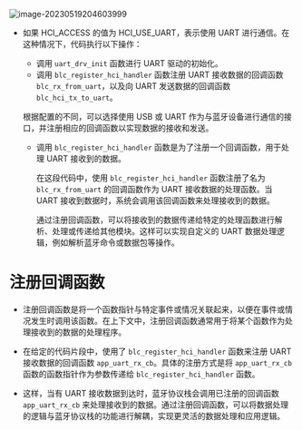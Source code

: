 ![image-20230519204603999](https://cvp.oss-cn-shanghai.aliyuncs.com/picgo/202305192046165.png)

* 如果 HCI_ACCESS 的值为 HCI_USE_UART，表示使用 UART 进行通信。在这种情况下，代码执行以下操作：

  - 调用 `uart_drv_init` 函数进行 UART 驱动的初始化。
  - 调用 `blc_register_hci_handler` 函数注册 UART 接收数据的回调函数 `blc_rx_from_uart`，以及向 UART 发送数据的回调函数 `blc_hci_tx_to_uart`。

  根据配置的不同，可以选择使用 USB 或 UART 作为与蓝牙设备进行通信的接口，并注册相应的回调函数以实现数据的接收和发送。

  * 调用 `blc_register_hci_handler` 函数是为了注册一个回调函数，用于处理 UART 接收到的数据。

    在这段代码中，使用 `blc_register_hci_handler` 函数注册了名为 `blc_rx_from_uart` 的回调函数作为 UART 接收数据的处理函数。当 UART 接收到数据时，系统会调用该回调函数来处理接收到的数据。

    通过注册回调函数，可以将接收到的数据传递给特定的处理函数进行解析、处理或传递给其他模块。这样可以实现自定义的 UART 数据处理逻辑，例如解析蓝牙命令或数据包等操作。





# 注册回调函数

* 注册回调函数是将一个函数指针与特定事件或情况关联起来，以便在事件或情况发生时调用该函数。在上下文中，注册回调函数通常用于将某个函数作为处理接收到的数据的处理程序。

* 在给定的代码片段中，使用了 `blc_register_hci_handler` 函数来注册 UART 接收数据的回调函数 `app_uart_rx_cb`。具体的注册方式是将 `app_uart_rx_cb` 函数的函数指针作为参数传递给 `blc_register_hci_handler` 函数。

* 这样，当有 UART 接收数据到达时，蓝牙协议栈会调用已注册的回调函数 `app_uart_rx_cb` 来处理接收到的数据。通过注册回调函数，可以将数据处理的逻辑与蓝牙协议栈的功能进行解耦，实现更灵活的数据处理和应用逻辑。